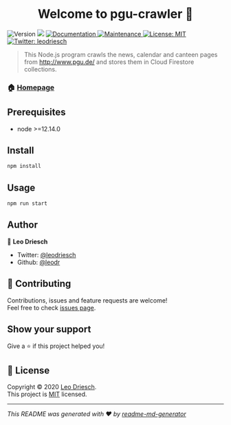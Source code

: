 <h1 align="center">Welcome to pgu-crawler 👋</h1>
<p>
  <img alt="Version" src="https://img.shields.io/badge/version-0.0.1-blue.svg?cacheSeconds=2592000" />
  <img src="https://img.shields.io/badge/node-%3E%3D12.14.0-blue.svg" />
  <a href="https://github.com/leodr/pgu-crawler#readme" target="_blank">
    <img alt="Documentation" src="https://img.shields.io/badge/documentation-yes-brightgreen.svg" />
  </a>
  <a href="https://github.com/leodr/pgu-crawler/graphs/commit-activity" target="_blank">
    <img alt="Maintenance" src="https://img.shields.io/badge/Maintained%3F-yes-green.svg" />
  </a>
  <a href="https://github.com/leodr/pgu-crawler/blob/master/LICENSE" target="_blank">
    <img alt="License: MIT" src="https://img.shields.io/github/license/leodr/pgu-crawler" />
  </a>
  <a href="https://twitter.com/leodriesch" target="_blank">
    <img alt="Twitter: leodriesch" src="https://img.shields.io/twitter/follow/leodriesch.svg?style=social" />
  </a>
</p>

> This Node.js program crawls the news, calendar and canteen pages from http://www.pgu.de/ and stores them in Cloud Firestore collections.

### 🏠 [Homepage](https://github.com/leodr/pgu-crawler)

## Prerequisites

- node >=12.14.0

## Install

```sh
npm install
```

## Usage

```sh
npm run start
```

## Author

👤 **Leo Driesch**

* Twitter: [@leodriesch](https://twitter.com/leodriesch)
* Github: [@leodr](https://github.com/leodr)

## 🤝 Contributing

Contributions, issues and feature requests are welcome!<br />Feel free to check [issues page](https://github.com/leodr/pgu-crawler/issues). 

## Show your support

Give a ⭐️ if this project helped you!

## 📝 License

Copyright © 2020 [Leo Driesch](https://github.com/leodr).<br />
This project is [MIT](https://github.com/leodr/pgu-crawler/blob/master/LICENSE) licensed.

***
_This README was generated with ❤️ by [readme-md-generator](https://github.com/kefranabg/readme-md-generator)_